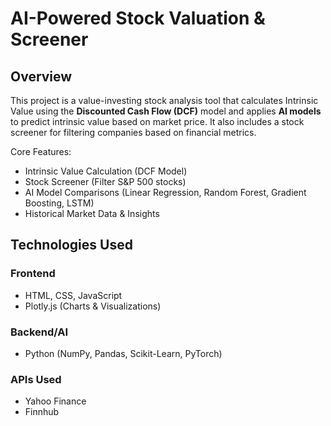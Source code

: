 # AI-Powered Stock Valuation & Screener

## Overview

This project is a value-investing stock analysis tool that calculates Intrinsic Value using the **Discounted Cash Flow (DCF)** model and applies **AI models** to predict intrinsic value based on market price. It also includes a stock screener for filtering companies based on financial metrics.

Core Features:
- Intrinsic Value Calculation (DCF Model)
- Stock Screener (Filter S&P 500 stocks)
- AI Model Comparisons (Linear Regression, Random Forest, Gradient Boosting, LSTM)
- Historical Market Data & Insights

## Technologies Used
### Frontend
 - HTML, CSS, JavaScript
 - Plotly.js (Charts & Visualizations)

### Backend/AI
 - Python (NumPy, Pandas, Scikit-Learn, PyTorch)

### APIs Used
 - Yahoo Finance
 - Finnhub
